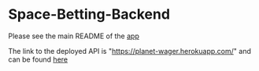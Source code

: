 # Space-Betting-Backend

Please see the main README of the [app](https://github.com/Space-Team/Space-Betting)

The link to the deployed API is "https://planet-wager.herokuapp.com/" and can be found [here](https://planet-wager.herokuapp.com/)
